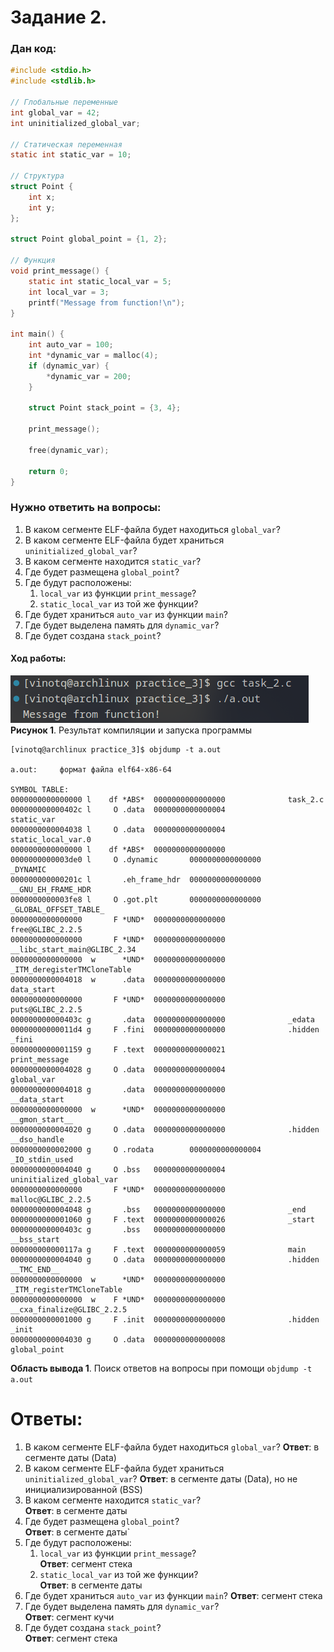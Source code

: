 # Задание 2.
### Дан код:

``` c
#include <stdio.h>
#include <stdlib.h>

// Глобальные переменные
int global_var = 42; 
int uninitialized_global_var; 

// Статическая переменная
static int static_var = 10;

// Структура
struct Point {
    int x;
    int y;
};

struct Point global_point = {1, 2};

// Функция
void print_message() {
    static int static_local_var = 5;
    int local_var = 3;
    printf("Message from function!\n");
}

int main() {
    int auto_var = 100;
    int *dynamic_var = malloc(4);
    if (dynamic_var) {
        *dynamic_var = 200;
    }

    struct Point stack_point = {3, 4};

    print_message();

    free(dynamic_var); 

    return 0;
}

```

### Нужно ответить на вопросы:
1. В каком сегменте ELF-файла будет находиться `global_var`?
1. В каком сегменте ELF-файла будет храниться `uninitialized_global_var`?
1. В каком сегменте находится `static_var`?
1. Где будет размещена `global_point`?
1. Где будут расположены:
    1. `local_var` из функции `print_message`?
    1. `static_local_var` из той же функции?
1. Где будет храниться `auto_var` из функции `main`?
1. Где будет выделена память для `dynamic_var`?
1. Где будет создана `stack_point`?

#### Ход работы:
![alt text](pictures_task_2/image.png)  
**Рисунок 1**. Результат компиляции и запуска программы

    [vinotq@archlinux practice_3]$ objdump -t a.out 

    a.out:     формат файла elf64-x86-64

    SYMBOL TABLE:
    0000000000000000 l    df *ABS*  0000000000000000              task_2.c
    000000000000402c l     O .data  0000000000000004              static_var
    0000000000004038 l     O .data  0000000000000004              static_local_var.0
    0000000000000000 l    df *ABS*  0000000000000000              
    0000000000003de0 l     O .dynamic       0000000000000000              _DYNAMIC
    000000000000201c l       .eh_frame_hdr  0000000000000000              __GNU_EH_FRAME_HDR
    0000000000003fe8 l     O .got.plt       0000000000000000              _GLOBAL_OFFSET_TABLE_
    0000000000000000       F *UND*  0000000000000000              free@GLIBC_2.2.5
    0000000000000000       F *UND*  0000000000000000              __libc_start_main@GLIBC_2.34
    0000000000000000  w      *UND*  0000000000000000              _ITM_deregisterTMCloneTable
    0000000000004018  w      .data  0000000000000000              data_start
    0000000000000000       F *UND*  0000000000000000              puts@GLIBC_2.2.5
    000000000000403c g       .data  0000000000000000              _edata
    00000000000011d4 g     F .fini  0000000000000000              .hidden _fini
    0000000000001159 g     F .text  0000000000000021              print_message
    0000000000004028 g     O .data  0000000000000004              global_var
    0000000000004018 g       .data  0000000000000000              __data_start
    0000000000000000  w      *UND*  0000000000000000              __gmon_start__
    0000000000004020 g     O .data  0000000000000000              .hidden __dso_handle
    0000000000002000 g     O .rodata        0000000000000004              _IO_stdin_used
    0000000000004040 g     O .bss   0000000000000004              uninitialized_global_var
    0000000000000000       F *UND*  0000000000000000              malloc@GLIBC_2.2.5
    0000000000004048 g       .bss   0000000000000000              _end
    0000000000001060 g     F .text  0000000000000026              _start
    000000000000403c g       .bss   0000000000000000              __bss_start
    000000000000117a g     F .text  0000000000000059              main
    0000000000004040 g     O .data  0000000000000000              .hidden __TMC_END__
    0000000000000000  w      *UND*  0000000000000000              _ITM_registerTMCloneTable
    0000000000000000  w    F *UND*  0000000000000000              __cxa_finalize@GLIBC_2.2.5
    0000000000001000 g     F .init  0000000000000000              .hidden _init
    0000000000004030 g     O .data  0000000000000008              global_point
**Область вывода 1**. Поиск ответов на вопросы при помощи `objdump -t a.out`

# Ответы:
1. В каком сегменте ELF-файла будет находиться `global_var`?
    **Ответ**: в сегменте даты (Data)
1. В каком сегменте ELF-файла будет храниться `uninitialized_global_var`? 
    **Ответ**: в сегменте даты (Data), но не инициализированной (BSS)
1. В каком сегменте находится `static_var`?  
    **Ответ**: в сегменте даты
1. Где будет размещена `global_point`?  
    **Ответ**: в сегменте даты` 
1. Где будут расположены:  
    1. `local_var` из функции `print_message`?  
        **Ответ**: сегмент стека
    1. `static_local_var` из той же функции?  
        **Ответ**: в сегменте даты 
1. Где будет храниться `auto_var` из функции `main`?
    **Ответ**: сегмент стека
1. Где будет выделена память для `dynamic_var`?  
    **Ответ**: сегмент кучи
1. Где будет создана `stack_point`?  
    **Ответ**: сегмент стека